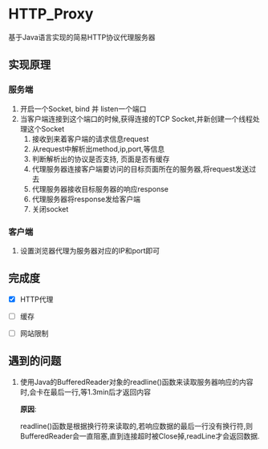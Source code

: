 # HTTP_Proxy
基于Java语言实现的简易HTTP协议代理服务器

## 实现原理

### 服务端

1. 开启一个Socket, bind 并 listen一个端口
2. 当客户端连接到这个端口的时候,获得连接的TCP Socket,并新创建一个线程处理这个Socket
   1. 接收到来着客户端的请求信息request
   2. 从request中解析出method,ip,port,等信息
   3. 判断解析出的协议是否支持, 页面是否有缓存
   4. 代理服务器连接客户端要访问的目标页面所在的服务器,将request发送过去
   5. 代理服务器接收目标服务器的响应response
   6. 代理服务器将response发给客户端
   7. 关闭socket



### 客户端

1. 设置浏览器代理为服务器对应的IP和port即可



## 完成度


- [x] HTTP代理

- [ ] 缓存

- [ ] 网站限制

  

## 遇到的问题

1. 使用Java的BufferedReader对象的readline()函数来读取服务器响应的内容时,会卡在最后一行,等1.3min后才返回内容

   **原因**: 

   ​	readline()函数是根据换行符来读取的,若响应数据的最后一行没有换行符,则BufferedReader会一直阻塞,直到连接超时被Close掉,readLine才会返回数据.
